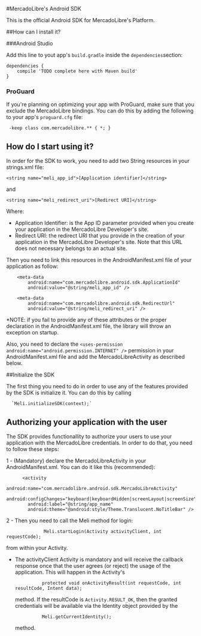 #MercadoLibre's Android SDK

This is the official Android SDK for MercadoLibre's Platform.

##How can I install it?

###Android Studio

Add this line to yout app's `build.gradle` inside the `dependencies`section:

```
dependencies {
    compile 'TODO complete here with Maven build'
}
```


### ProGuard
If you're planning on optimizing your app with ProGuard, make sure that you exclude the MercadoLibre bindings. You can do this by adding the following to your app's `proguard.cfg` file:

     -keep class com.mercadolibre.** { *; }
     
     
## How do I start using it?

In order for the SDK to work, you need to add two String resources in your strings.xml file:

  `<string name="meli_app_id">[Application identifier]</string>`
  
  and
  
  `<string name="meli_redirect_uri">[Redirect URI]</string>`
  
Where:
 - Application Identifier: is the App ID parameter provided when you create your application in the MercadoLibre Developer's site.
 - Redirect URI: the redirect URI that you provide in the creation of your application in the MercadoLibre Developer's site. Note that this URL does not necessary belongs to an actual site.
 
 
Then you need to link this resources in the AndroidManifest.xml file of your application as follow:
 
        <meta-data
            android:name="com.mercadolibre.android.sdk.ApplicationId"
            android:value="@string/meli_app_id" />

        <meta-data
            android:name="com.mercadolibre.android.sdk.RedirectUrl"
            android:value="@string/meli_redirect_uri" />
            
            
  *NOTE: if you fail to provide any of these attributes or the proper declaration in the AndroidManifest.xml file, the library will throw an exception on startup.
  
Also, you need to declare the `<uses-permission android:name="android.permission.INTERNET" />` permission in your AndroidManifest.xml file 
and add the MercadoLibreActivity as described below.
  
##Initialize the SDK

The first thing you need to do in order to use any of the features provided by the SDK is initialize it. You can do this by calling 

      `Meli.initializeSDK(context);`
      
      
## Authorizing your application with the user

The SDK provides functionallity to authorize your users to use your application with the MercadoLibre credentials. In order to do that, you need to follow these steps:

1 - (Mandatory) declare the MercadoLibreActivity in your AndroidManifest.xml. You can do it like this (recommended):

          <activity
            android:name="com.mercadolibre.android.sdk.MercadoLibreActivity"
            android:configChanges="keyboard|keyboardHidden|screenLayout|screenSize"
            android:label="@string/app_name"
            android:theme="@android:style/Theme.Translucent.NoTitleBar" />
            
2 - Then you need to call the Meli method for login:

                  Meli.startLogin(Activity activityClient, int requestCode);
    
  from within your Activity.
    
  - The activityClient Activity is mandatory and will receive the callback response once that the user agrees (or reject) the usage of the application.
   This will happen in the Activity's 
      
                  protected void onActivityResult(int requestCode, int resultCode, Intent data);
                  
      method. If the resultCode is `Activity.RESULT_OK`, then the granted credentials will be available via the Identity object provided by the 
            
                  Meli.getCurrentIdentity();
                  
      method.
      


